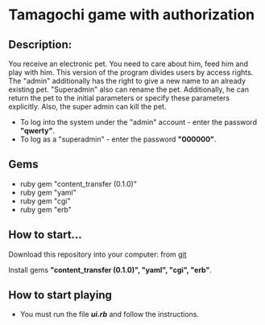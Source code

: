# **Tamagochi game with authorization**

## Description:

You receive an electronic pet. You need to care about him, feed him and play with him. 
This version of the program divides users by access rights. 
The "admin" additionally has the right to give a new name to an already existing pet. 
"Superadmin" also can rename the pet. 
Additionally, he can return the pet to the initial parameters or specify these parameters explicitly. 
Also, the super admin can kill the pet. 
- To log into the system under the "admin" account - enter the password **"qwerty"**. 
- To log as a "superadmin" - enter the password **"000000"**.

## Gems

- ruby gem "content_transfer (0.1.0)"
- ruby gem "yaml"
- ruby gem "cgi"
- ruby gem "erb"

## How to start...

Download this repository into your computer:
from [git](https://github.com/IceBearGit/RubyHW/tree/main/HW2/krokokot2)

Install gems **"content_transfer (0.1.0)", "yaml", "cgi", "erb"**.

## How to start playing

- You must run the file ***ui.rb*** and follow the instructions.